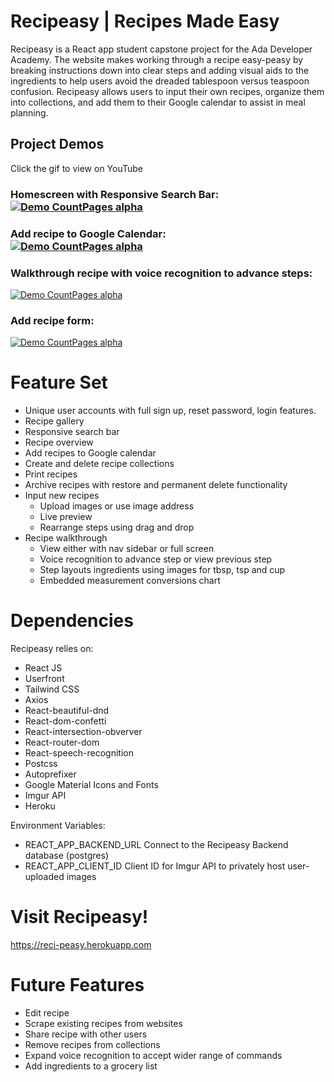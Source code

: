 # Recipeasy | Recipes Made Easy

Recipeasy is a React app student capstone project for the Ada Developer Academy. The website makes working through a recipe easy-peasy by breaking instructions down into clear steps and adding visual aids to the ingredients to help users avoid the dreaded tablespoon versus teaspoon confusion. Recipeasy allows users to input their own recipes, organize them into collections, and add them to their Google calendar to assist in meal planning.

## Project Demos
Click the gif to view on YouTube<br>
### Homescreen with Responsive Search Bar:<br>[![Demo CountPages alpha](https://j.gifs.com/EqQ9rm.gif)](https://www.youtube.com/watch?v=PS1KxbDFI_Y)

### Add recipe to Google Calendar:<br>[![Demo CountPages alpha](https://j.gifs.com/28Jvzj.gif)](https://youtu.be/uPYDlCFDkmU)

### Walkthrough recipe with voice recognition to advance steps:<br>
[![Demo CountPages alpha](https://j.gifs.com/GRKvn3.gif)](https://www.youtube.com/watch?v=Pq0m2OyxQdQ)

### Add recipe form:<br>
[![Demo CountPages alpha](https://j.gifs.com/083YR3.gif)](https://youtu.be/KWqMEsoAVH0)

# Feature Set
- Unique user accounts with full sign up, reset password, login features.
- Recipe gallery
- Responsive search bar
- Recipe overview
- Add recipes to Google calendar
- Create and delete recipe collections
- Print recipes
- Archive recipes with restore and permanent delete functionality
- Input new recipes
  - Upload images or use image address 
  - Live preview
  - Rearrange steps using drag and drop
- Recipe walkthrough
  - View either with nav sidebar or full screen
  - Voice recognition to advance step or view previous step
  - Step layouts ingredients using images for tbsp, tsp and cup
  - Embedded measurement conversions chart
 
# Dependencies
Recipeasy relies on:
- React JS
- Userfront
- Tailwind CSS
- Axios
- React-beautiful-dnd
- React-dom-confetti
- React-intersection-obverver
- React-router-dom
- React-speech-recognition
- Postcss
- Autoprefixer
- Google Material Icons and Fonts
- Imgur API
- Heroku

Environment Variables: 
- REACT_APP_BACKEND_URL Connect to the Recipeasy Backend database (postgres)
- REACT_APP_CLIENT_ID Client ID for Imgur API to privately host user-uploaded images

# Visit Recipeasy!
https://reci-peasy.herokuapp.com

# Future Features
- Edit recipe
- Scrape existing recipes from websites
- Share recipe with other users
- Remove recipes from collections
- Expand voice recognition to accept wider range of commands
- Add ingredients to a grocery list
